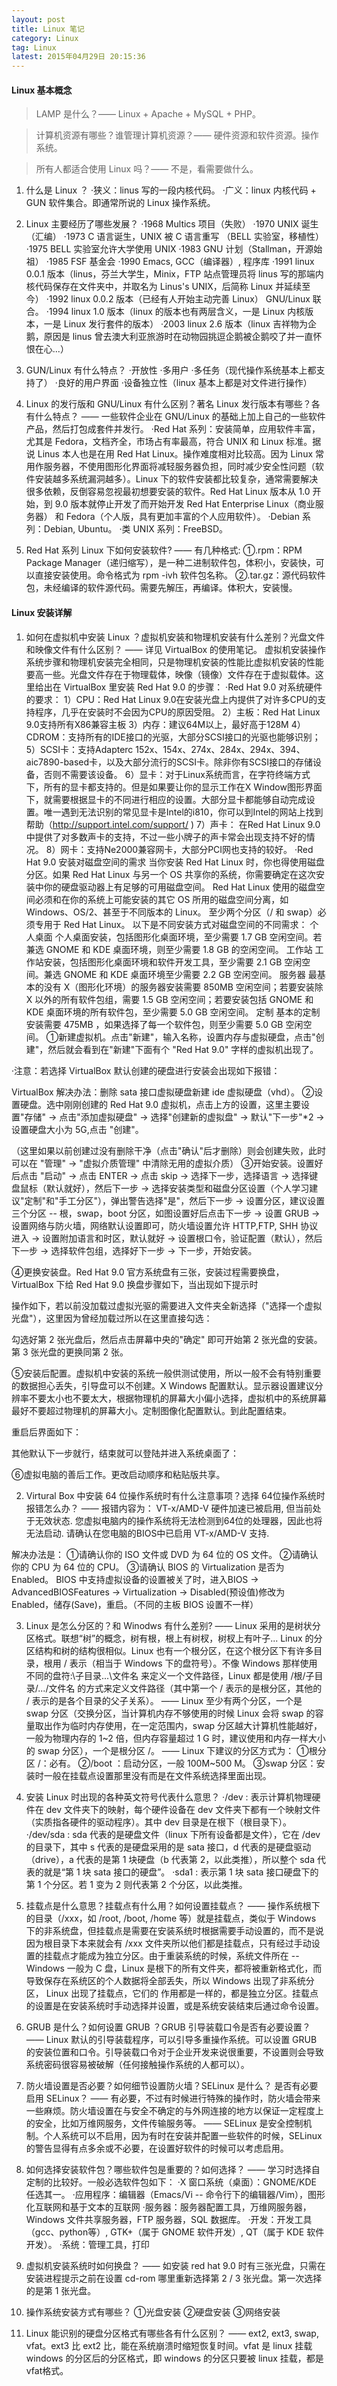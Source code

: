 ```yaml
---
layout: post
title: Linux 笔记
category: Linux
tag: Linux
latest: 2015年04月29日 20:15:36
---
```


#### Linux 基本概念

> LAMP 是什么？—— Linux + Apache + MySQL + PHP。

> 计算机资源有哪些？谁管理计算机资源？—— 硬件资源和软件资源。操作系统。

> 所有人都适合使用 Linux 吗？—— 不是，看需要做什么。

1. 什么是 Linux ？
·狭义：linus 写的一段内核代码。
·广义：linux 内核代码 + GUN 软件集合。即通常所说的 Linux 操作系统。

2. Linux 主要经历了哪些发展？
·1968    Multics 项目（失败）
·1970    UNIX 诞生 （汇编）
·1973    C 语言诞生，UNIX 被 C 语言重写 （BELL 实验室，移植性）
·1975    BELL 实验室允许大学使用 UNIX
·1983    GNU 计划（Stallman，开源始祖）
·1985    FSF 基金会
·1990    Emacs, GCC（编译器）, 程序库
·1991    linux 0.0.1 版本（linus，芬兰大学生，Minix，FTP 站点管理员将 linus 写的那端内核代码保存在文件夹中，并取名为 Linus's UNIX，后简称 Linux 并延续至今）
·1992    linux 0.0.2 版本（已经有人开始主动完善 Linux）
                 GNU/Linux 联合。
·1994    linux 1.0 版本（linux 的版本也有两层含义，一是 Linux 内核版本，一是 Linux 发行套件的版本）
·2003    linux 2.6 版本（linux 吉祥物为企鹅，原因是 linus 曾去澳大利亚旅游时在动物园挑逗企鹅被企鹅咬了并一直怀恨在心...）

3. GUN/Linux 有什么特点？
·开放性
·多用户
·多任务（现代操作系统基本上都支持了）
·良好的用户界面
·设备独立性（linux 基本上都是对文件进行操作）

4. Linux 的发行版和 GNU/Linux 有什么区别？著名 Linux 发行版本有哪些？各有什么特点？
—— 一些软件企业在 GNU/Linux 的基础上加上自己的一些软件产品，然后打包成套件并发行。
·Red Hat 系列：安装简单，应用软件丰富，尤其是 Fedora，文档齐全，市场占有率最高，符合 UNIX 和 Linux 标准。据说 Linus 本人也是在用 Red Hat Linux。操作难度相对比较高。因为 Linux 常用作服务器，不使用图形化界面将减轻服务器负担，同时减少安全性问题（软件安装越多系统漏洞越多）。Linux 下的软件安装都比较复杂，通常需要解决很多依赖，反倒容易忽视最初想要安装的软件。Red Hat Linux 版本从 1.0  开始，到 9.0 版本就停止开发了而开始开发 Red Hat Enterprise Linux（商业服务器） 和 Fedora（个人版，具有更加丰富的个人应用软件）。
·Debian 系列：Debian, Ubuntu。
·类 UNIX 系列：FreeBSD。

5. Red Hat 系列 Linux 下如何安装软件?
—— 有几种格式:
①.rpm：RPM Package Manager（递归缩写），是一种二进制软件包，体积小，安装快，可以直接安装使用。命令格式为 rpm -ivh 软件包名称。
②.tar.gz：源代码软件包，未经编译的软件源代码。需要先解压，再编译。体积大，安装慢。

#### Linux 安装详解

1. 如何在虚拟机中安装 Linux ？虚拟机安装和物理机安装有什么差别？光盘文件和映像文件有什么区别？
—— 详见 VirtualBox 的使用笔记。 虚拟机安装操作系统步骤和物理机安装完全相同，只是物理机安装的性能比虚拟机安装的性能要高一些。光盘文件存在于物理载体，映像（镜像）文件存在于虚拟载体。这里给出在 VirtualBox 里安装 Red Hat 9.0 的步骤：
·Red Hat 9.0 对系统硬件的要求：
1）CPU：Red Hat Linux 9.0在安装光盘上内提供了对许多CPU的支持程序，几乎在安装时不会因为CPU的原因受阻。
2）主板：Red Hat Linux 9.0支持所有X86兼容主板
3）内存：建议64M以上，最好高于128M
4）CDROM：支持所有的IDE接口的光驱，大部分SCSI接口的光驱也能够识别；
5）SCSI卡：支持Adapterc 152x、154x、274x、284x、294x、394、aic7890-based卡，以及大部分流行的SCSI卡。除非你有SCSI接口的存储设备，否则不需要该设备。
6）显卡：对于Linux系统而言，在字符终端方式下，所有的显卡都支持的。但是如果要让你的显示工作在X Window图形界面下，就需要根据显卡的不同进行相应的设置。大部分显卡都能够自动完成设置。唯一遇到无法识别的常见显卡是Intel的i810，你可以到Intel的网站上找到帮助（http://support.intel.com/support/ )
7）声卡： 在Red Hat Linux 9.0中提供了对多数声卡的支持，不过一些小牌子的声卡常会出现支持不好的情况。
8）网卡：支持Ne2000兼容网卡，大部分PCI网也支持的较好。
·Red Hat 9.0 安装对磁盘空间的需求
当你安装 Red Hat Linux 时，你也得使用磁盘分区。如果 Red Hat Linux 与另一个 OS 共享你的系统，你需要确定在这次安装中你的硬盘驱动器上有足够的可用磁盘空间。
Red Hat Linux 使用的磁盘空间必须和在你的系统上可能安装的其它 OS 所用的磁盘空间分离，如 Windows、OS/2、甚至于不同版本的 Linux。 至少两个分区（/ 和 swap）必须专用于 Red Hat Linux。
以下是不同安装方式对磁盘空间的不同需求：
个人桌面
个人桌面安装，包括图形化桌面环境，至少需要 1.7 GB 空闲空间。若兼选 GNOME 和 KDE 桌面环境，则至少需要 1.8 GB 的空闲空间。
工作站
工作站安装，包括图形化桌面环境和软件开发工具，至少需要 2.1 GB 空闲空间。兼选 GNOME 和 KDE 桌面环境至少需要 2.2 GB 空闲空间。
服务器
最基本的没有 X（图形化环境）的服务器安装需要 850MB 空闲空间；若要安装除 X 以外的所有软件包组，需要 1.5 GB 空闲空间；若要安装包括 GNOME 和 KDE 桌面环境的所有软件包，至少需要 5.0 GB 空闲空间。
定制
基本的定制安装需要 475MB ，如果选择了每一个软件包，则至少需要 5.0 GB 空闲空间。
①新建虚拟机。点击"新建"，输入名称，设置内存与虚拟硬盘，点击"创建"，然后就会看到在"新建"下面有个 "Red Hat 9.0" 字样的虚拟机出现了。



·注意：若选择 VirtualBox 默认创建的硬盘进行安装会出现如下报错：

VirtualBox 解决办法：删除 sata 接口虚拟硬盘新建 ide 虚拟硬盘（vhd）。
②设置硬盘。选中刚刚创建的 Red Hat 9.0 虚拟机，点击上方的设置，这里主要设置"存储" -> 点击"添加虚拟硬盘" -> 选择"创建新的虚拟盘" -> 默认"下一步"*2 -> 设置硬盘大小为 5G,点击 "创建"。






（这里如果以前创建过没有删除干净（点击"确认"后才删除）则会创建失败，此时可以在 "管理" -> "虚拟介质管理" 中清除无用的虚拟介质）
③开始安装。设置好后点击 "启动" -> 点击 ENTER -> 点击 skip -> 选择下一步，选择语言 -> 选择键盘鼠标（默认就好），然后下一步 -> 选择安装类型和磁盘分区设置（个人学习建议"定制"和"手工分区"），弹出警告选择"是"，然后下一步 -> 设置分区，建议设置三个分区 -- 根，swap，boot 分区，如图设置好后点击下一步 -> 设置 GRUB ->  设置网络与防火墙，网络默认设置即可，防火墙设置允许 HTTP,FTP, SHH 协议进入 ->  设置附加语言和时区，默认就好 -> 设置根口令，验证配置（默认），然后下一步 -> 选择软件包组，选择好下一步 -> 下一步，开始安装。



















④更换安装盘。Red Hat 9.0 官方系统盘有三张，安装过程需要换盘，VirtualBox 下给 Red Hat 9.0 换盘步骤如下，当出现如下提示时

操作如下，若以前没加载过虚拟光驱的需要进入文件夹全新选择（"选择一个虚拟光盘"），这里因为曾经加载过所以在这里直接勾选：

勾选好第 2 张光盘后，然后点击屏幕中央的"确定" 即可开始第 2 张光盘的安装。第 3 张光盘的更换同第 2 张。


⑤安装后配置。虚拟机中安装的系统一般供测试使用，所以一般不会有特别重要的数据担心丢失，引导盘可以不创建。X Windows 配置默认。显示器设置建议分辨率不要太小也不要太大，根据物理机的屏幕大小偏小选择，虚拟机中的系统屏幕最好不要超过物理机的屏幕大小。定制图像化配置默认。到此配置结束。



重启后界面如下：







其他默认下一步就行，结束就可以登陆并进入系统桌面了：



⑥虚拟电脑的善后工作。更改启动顺序和粘贴版共享。




2. Virtural Box 中安装 64 位操作系统时有什么注意事项？选择 64位操作系统时报错怎么办？
—— 报错内容为：
VT-x/AMD-V 硬件加速已被启用, 但当前处于无效状态. 您虚拟电脑内的操作系统将无法检测到64位的处理器，因此也将无法启动.
请确认在您电脑的BIOS中已启用 VT-x/AMD-V 支持.

解决办法是：
①请确认你的 ISO 文件或 DVD 为 64 位的 OS 文件。
②请确认你的 CPU 为 64 位的 CPU。
③请确认 BIOS 的 Virtualization 是否为 Enabled。
BIOS 中支持虚拟设备的设置被关了时，进入BIOS -> AdvancedBIOSFeatures -> Virtualization -> Disabled(预设值)修改为 Enabled，储存(Save)，重启。（不同的主板 BIOS 设置不一样）

3. Linux 是怎么分区的？和 Winodws 有什么差别?
—— Linux 采用的是树状分区格式。联想“树”的概念，树有根，根上有树杈，树杈上有叶子... Linux 的分区结构和树的结构很相似。Linux 也有一个根分区，在这个根分区下有许多目录，根用 / 表示（相当于 Windows 下的盘符号）。不像 Windows 那样使用 不同的盘符:\子目录\...\文件名  来定义一个文件路径，Linux 都是使用 /根/子目录/.../文件名  的方式来定义文件路径（其中第一个 / 表示的是根分区，其他的 / 表示的是各个目录的父子关系）。
—— Linux 至少有两个分区，一个是 swap 分区（交换分区，当计算机内存不够使用的时候 Linux 会将 swap 的容量取出作为临时内存使用，在一定范围内，swap 分区越大计算机性能越好，一般为物理内存的 1~2 倍，但内存容量超过 1 G 时，建议使用和内存一样大小的 swap 分区），一个是根分区 /。
—— Linux 下建议的分区方式为：
①根分区 /：必有。
②/boot ：启动分区，一般 100M~500 M。
③swap 分区：安装时一般在挂载点设置那里没有而是在文件系统选择里面出现。

4. 安装 Linux 时出现的各种英文符号代表什么意思？
·/dev : 表示计算机物理硬件在 dev 文件夹下的映射，每个硬件设备在 dev 文件夹下都有一个映射文件（实质指各硬件的驱动程序）。其中 dev 目录是在根下（根目录下）。
·/dev/sda : sda 代表的是硬盘文件（linux 下所有设备都是文件），它在 /dev 的目录下，其中 s 代表的是硬盘采用的是 sata 接口，d 代表的是硬盘驱动 （drive），a 代表的是第 1 块硬盘（b 代表第 2，以此类推），所以整个 sda 代表的就是“第 1 块 sata 接口的硬盘”。
·sda1 : 表示第 1 块 sata 接口硬盘下的第 1 个分区。若 1 变为 2 则代表第 2 个分区，以此类推。

5. 挂载点是什么意思？挂载点有什么用？如何设置挂载点？
—— 操作系统根下的目录（/xxx，如 /root, /boot, /home 等）就是挂载点，类似于 Windows 下的非系统盘，但挂载点是需要在安装系统时根据需要手动设置的，而不是说因为根目录下本来就会有 /xxx 文件夹所以他们都是挂载点，只有经过手动设置的挂载点才能成为独立分区。由于重装系统的时候，系统文件所在 -- Windows 一般为 C 盘，Linux 是根下的所有文件夹，都将被重新格式化，而导致保存在系统区的个人数据将全部丢失，所以 Windows 出现了非系统分区， Linux 出现了挂载点，它们的 作用都是一样的，都是独立分区。挂载点的设置是在安装系统时手动选择并设置，或是系统安装结束后通过命令设置。

6. GRUB 是什么？如何设置 GRUB ？GRUB 引导装载口令是否有必要设置？
—— Linux 默认的引导装载程序，可以引导多重操作系统。可以设置 GRUB 的安装位置和口令。引导装载口令对于企业开发来说很重要，不设置则会导致系统密码很容易被破解（任何接触操作系统的人都可以）。

7. 防火墙设置是否必要？如何细节设置防火墙？SELinux 是什么？ 是否有必要启用 SELinux？
—— 有必要，不过有时候进行特殊的操作时，防火墙会带来一些麻烦。防火墙设置在与安全不确定的与外网连接的地方以保证一定程度上的安全，比如万维网服务，文件传输服务等。
—— SELinux 是安全控制机制。个人系统可以不启用，因为有时在安装并配置一些软件的时候，SELinux 的警告显得有点多余或不必要，在设置好软件的时候可以考虑启用。

8. 如何选择安装软件包？哪些软件包是重要的？如何选择？
—— 学习时选择自定制的比较好。一般必选软件包如下：
·X 窗口系统（桌面）：GNOME/KDE 任选其一。
·应用程序：编辑器（Emacs/Vi -- 命令行下的编辑器/Vim），图形化互联网和基于文本的互联网
·服务器：服务器配置工具，万维网服务器，Windows 文件共享服务器，FTP 服务器，SQL 数据库。
·开发：开发工具（gcc、python等）, GTK+（属于 GNOME 软件开发）, QT（属于 KDE 软件开发）。
·系统：管理工具，打印

9. 虚拟机安装系统时如何换盘？
—— 如安装 red hat 9.0 时有三张光盘，只需在安装进程提示之前在设置 cd-rom  哪里重新选择第 2 / 3 张光盘。第一次选择的是第 1 张光盘。

10. 操作系统安装方式有哪些？
①光盘安装
②硬盘安装
③网络安装

11. Linux 能识别的硬盘分区格式有哪些各有什么区别？
—— ext2, ext3, swap, vfat。ext3 比 ext2 比，能在系统崩溃时缩短恢复时间。vfat 是 linux 挂载 windows 的分区后的分区格式，即 windows 的分区只要被 linux 挂载，都是 vfat格式。
